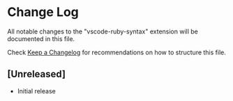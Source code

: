 # Change Log

All notable changes to the "vscode-ruby-syntax" extension will be documented in this file.

Check [Keep a Changelog](http://keepachangelog.com/) for recommendations on how to structure this file.

## [Unreleased]

- Initial release